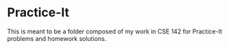 # Practice-It

This is meant to be a folder composed of my work in CSE 142 for Practice-It problems and homework solutions.
